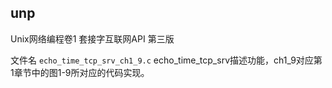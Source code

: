 ## unp

Unix网络编程卷1 套接字互联网API 第三版

文件名 `echo_time_tcp_srv_ch1_9.c` echo_time_tcp_srv描述功能，ch1_9对应第1章节中的图1-9所对应的代码实现。